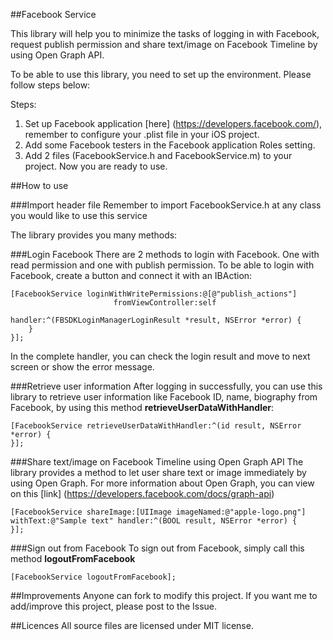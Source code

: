 ##Facebook Service


This library will help you to minimize the tasks of logging in with Facebook, request publish permission and share text/image on Facebook Timeline by using Open Graph API.

To be able to use this library, you need to set up the environment. Please follow steps below:

Steps:

1. Set up Facebook application [here] (https://developers.facebook.com/), remember to configure your .plist file in your iOS project.
2. Add some Facebook testers in the Facebook application Roles setting.
3. Add 2 files (FacebookService.h and FacebookService.m) to your project. Now you are ready to use.

##How to use

###Import header file
Remember to import FacebookService.h at any class you would like to use this service

The library provides you many methods:

###Login Facebook
There are 2 methods to login with Facebook. One with read permission and one with publish permission. To be able to login with Facebook, create a button and connect it with an IBAction:

	[FacebookService loginWithWritePermissions:@[@"publish_actions"]
                           fromViewController:self
                                      handler:^(FBSDKLoginManagerLoginResult *result, NSError *error) {
    	}
    }];

In the complete handler, you can check the login result and move to next screen or show the error message.

###Retrieve user information
After logging in successfully, you can use this library to retrieve user information like Facebook ID, name, biography from Facebook, by using this method **retrieveUserDataWithHandler**:

	[FacebookService retrieveUserDataWithHandler:^(id result, NSError *error) {
    }];
    
###Share text/image on Facebook Timeline using Open Graph API
The library provides a method to let user share text or image immediately by using Open Graph. For more information about Open Graph, you can view on this [link] (https://developers.facebook.com/docs/graph-api)

	[FacebookService shareImage:[UIImage imageNamed:@"apple-logo.png"] withText:@"Sample text" handler:^(BOOL result, NSError *error) {
    }];
    
###Sign out from Facebook
To sign out from Facebook, simply call this method **logoutFromFacebook**

	[FacebookService logoutFromFacebook];
	
##Improvements
Anyone can fork to modify this project. If you want me to add/improve this project, please post to the Issue.
	
##Licences
All source files are licensed under MIT license.